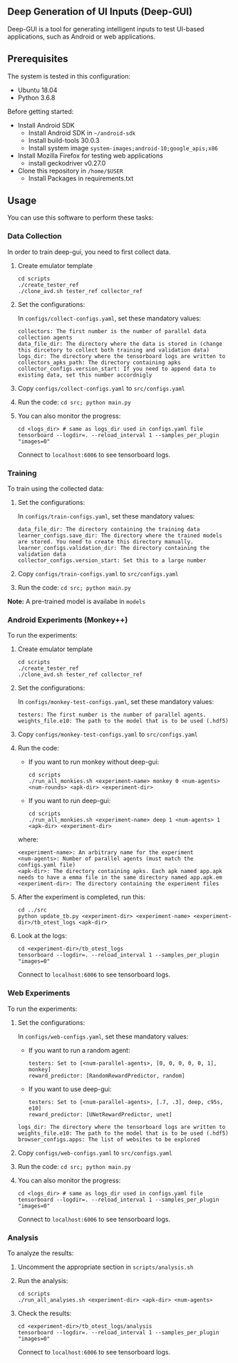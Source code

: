 ## Deep Generation of UI Inputs (Deep-GUI)

Deep-GUI is a tool for generating intelligent inputs to test UI-based applications, such as Android or web applications.

## Prerequisites

The system is tested in this configuration:
* Ubuntu 18.04
* Python 3.6.8

Before getting started:
* Install Android SDK
	* Install Android SDK in `~/android-sdk`
	* Install build-tools 30.0.3
	* Install system image `system-images;android-10;google_apis;x86`
* Install Mozilla Firefox for testing web applications
	* install geckodriver v0.27.0
* Clone this repository in `/home/$USER`
	* Install Packages in requirements.txt


## Usage
You can use this software to perform these tasks:

### Data Collection
In order to train deep-gui, you need to first collect data.

1. Create emulator template
   ```
   cd scripts
   ./create_tester_ref
   ./clone_avd.sh tester_ref collector_ref
   ```
2. Set the configurations:
	
   In `configs/collect-configs.yaml`, set these mandatory values:
   ```
   collectors: The first number is the number of parallel data collection agents
   data_file_dir: The directory where the data is stored in (change this dircetory to collect both training and validation data)
   logs_dir: The directory where the tensorboard logs are written to
   collectors_apks_path: The directory containing apks
   collector_configs.version_start: If you need to append data to existing data, set this number accordnigly
   ```
3. Copy `configs/collect-configs.yaml` to `src/configs.yaml`
4. Run the code: `cd src; python main.py`
5. You can also monitor the progress:
	```
	cd <logs_dir> # same as logs_dir used in configs.yaml file
	tensorboard --logdir=. --reload_interval 1 --samples_per_plugin "images=0"
	```
    Connect to `localhost:6006` to see tensorboard logs.


### Training
To train using the collected data:
1. Set the configurations:
	
   In `configs/train-configs.yaml`, set these mandatory values:
   ```
   data_file_dir: The directory containing the training data
   learner_configs.save_dir: The directory where the trained models are stored. You need to create this directory manually.
   learner_configs.validation_dir: The directory containing the validation data
   collector_configs.version_start: Set this to a large number
   ```
2. Copy `configs/train-configs.yaml` to `src/configs.yaml`
3. Run the code: `cd src; python main.py`

<b>Note:</b> A pre-trained model is availabe in `models`

### Android Experiments (Monkey++)
To run the experiments:
1. Create emulator template
   ```
   cd scripts
   ./create_tester_ref
   ./clone_avd.sh tester_ref collector_ref
   ```
2. Set the configurations:
	
   In `configs/monkey-test-configs.yaml`, set these mandatory values:
   ```
   testers: The first number is the number of parallel agents.
   weights_file.e10: The path to the model that is to be used (.hdf5)
   ```
3. Copy `configs/monkey-test-configs.yaml` to `src/configs.yaml`

4. Run the code:
	* If you want to run monkey without deep-gui: 
		```
    	cd scripts
		./run_all_monkies.sh <experiment-name> monkey 0 <num-agents> <num-rounds> <apk-dir> <experiment-dir>
		```
    * If you want to run deep-gui: 
		```
    	cd scripts
		./run_all_monkies.sh <experiment-name> deep 1 <num-agents> 1 <apk-dir> <experiment-dir>
		```
 	where:
    ```
   <experiment-name>: An arbitrary name for the experiment
   <num-agents>: Number of parallel agents (must match the configs.yaml file)
   <apk-dir>: The directory containing apks. Each apk named app.apk needs to have a emma file in the same directory named app.apk.em
   <experiment-dir>: The directory containing the experiment files
   ```
5. After the experiment is completed, run this:
	```
	cd ../src
	python update_tb.py <experiment-dir> <experiment-name> <experiment-dir>/tb_otest_logs <apk-dir>
	```

6. Look at the logs:
	```
	cd <experiment-dir>/tb_otest_logs
	tensorboard --logdir=. --reload_interval 1 --samples_per_plugin "images=0"
	```
    Connect to `localhost:6006` to see tensorboard logs.


### Web Experiments
To run the experiments:
1. Set the configurations:
	
    In `configs/web-configs.yaml`, set these mandatory values:
    * If you want to run a random agent:
    	```
        testers: Set to [<num-parallel-agents>, [0, 0, 0, 0, 0, 1], monkey]
        reward_predictor: [RandomRewardPredictor, random]
        ```
    * If you want to use deep-gui:
    	```
        testers: Set to [<num-parallel-agents>, [.7, .3], deep, c95s, e10]
        reward_predictor: [UNetRewardPredictor, unet]
        ```
    ```
    logs_dir: The directory where the tensorboard logs are written to
    weights_file.e10: The path to the model that is to be used (.hdf5)
    browser_configs.apps: The list of websites to be explored
    ```
2. Copy `configs/web-configs.yaml` to `src/configs.yaml`
3. Run the code: `cd src; python main.py`
4. You can also monitor the progress:
	```
	cd <logs_dir> # same as logs_dir used in configs.yaml file
	tensorboard --logdir=. --reload_interval 1 --samples_per_plugin "images=0"
	```
    Connect to `localhost:6006` to see tensorboard logs.

### Analysis
To analyze the results:
1. Uncomment the appropriate section in `scripts/analysis.sh`
2. Run the analysis:
	```
	cd scripts
	./run_all_analyses.sh <experiment-dir> <apk-dir> <num-agents>
	```
3. Check the results:
	```
	cd <experiment-dir>/tb_otest_logs/analysis
	tensorboard --logdir=. --reload_interval 1 --samples_per_plugin "images=0"
   	```
    
	Connect to `localhost:6006` to see tensorboard logs.


